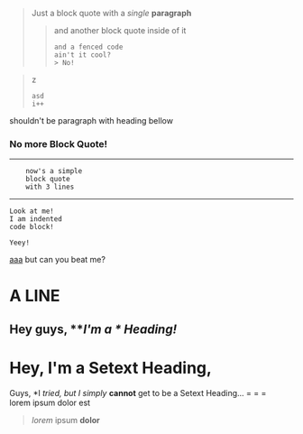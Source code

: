 > Just a block quote with a *single* **paragraph** 
> > and another block quote inside of it 
> > ``` 
> > and a fenced code
> > ain't it cool?
> > > No!
> > 
> > ```

> z 
> ``` 
> asd
> i++
> 
> ```

shouldn't be paragraph with heading bellow 
### No more Block Quote! #####

***

``` 
    now's a simple
    block quote
    with 3 lines

```

---

    Look at me!
    I am indented
    code block!

    Yeey!

 
 [aaa](aaa) 
but can you beat me? 
# A LINE
Hey guys, ***I'm a * Heading!* 
---
Hey, I'm a Setext Heading,  
===
Guys, *I **tried, but* I simply* **cannot** get to be a Setext Heading... = = =  
lorem ipsum dolor est 
> *lorem* ipsum **dolor** 

